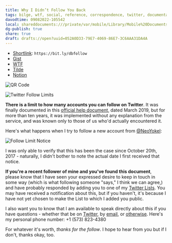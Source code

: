 ```yaml
---
title: Why I Didn’t Follow You Back
tags: bilge, wtf, social, reference, correspondence, twitter, documentation
davodtime: 09082022-105542
local: shareddocuments:///private/var/mobile/Library/Mobile%20Documents/iCloud~md~obsidian/Documents/OBSHIDDIAN/drafts/052A0D33-79E7-4069-86E7-3C6AAA31DA4A.md
dg-publish: true
share: true
draft: drafts://open?uuid=052A0D33-79E7-4069-86E7-3C6AAA31DA4A
---
```

- [Shortlink](https://bit.ly/dbfollow): `https://bit.ly/dbfollow`
- [Gist](https://gist.github.com/extratone/8b762de50de414f8a4be05f9b0407fd8)
- [WTF](https://davidblue.wtf/drafts/052A0D33-79E7-4069-86E7-3C6AAA31DA4A.html)
- [Tilde](https://tilde.town/~extratone/follow)
- [Notion](https://www.notion.so/rotund/Why-I-Didn-t-Follow-You-Back-7099aa4ce7484ceb8f0344c9497afcb3)

![QR Code](https://i.snap.as/NZcp21AF.image)

![Twitter Follow Limits](https://i.snap.as/hKqfPWNd.png)

**There is a limit to how many accounts you can follow on Twitter**. It was finally documented in this [official help document](https://help.twitter.com/en/using-twitter/twitter-follow-limit), dated March 2019, but for more than ten years, it was implemented without any explanation from the service, and was known only to those of us who'd actually encountered it.

Here's what happens when I try to follow a new account from [@NeoYokel](https://twitter.com/NeoYokel):

![Follow Limit Notice](https://i.snap.as/qWuogwAX.jpeg)

I was only able to verify that this has been the case since October 20th, 2017 - naturally, I didn't bother to note the actual date I first received that notice.

**If you're a recent follower of mine and you've found this document**, please know that I have seen your expressed desire to keep in touch in some way (which is what following someone "says," I think we can agree,) and have probably responded by adding you to one of my [Twitter Lists](https://twitter.com/NeoYokel/lists). You may have received a notification about this, but if you haven't, it's because I have not yet chosen to make the List to which I added you public. 

I also want you to know that I am available to speak directly about this if you have questions - whether that be on [Twitter](https://twitter.com/NeoYokel), by [email](mailto:davidblue@extratone.com), or [otherwise](https://davidblue.wtf). Here's my personal phone number: +1 (573) 823-4380

For whatever it's worth, *thanks for the follow*. I hope to hear from you but if I don't, thanks okay, too.